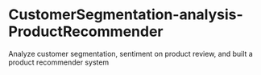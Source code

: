 # CustomerSegmentation-analysis-ProductRecommender
Analyze customer segmentation, sentiment on product review, and built a product recommender system
